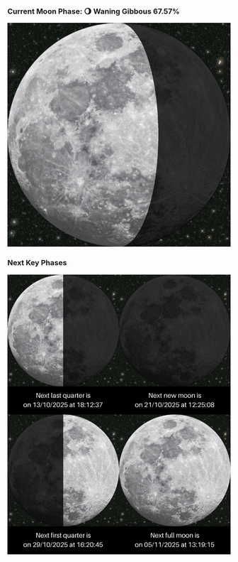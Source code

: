### Current Moon Phase: 🌖 Waning Gibbous 67.57%
![Moon Phase](moonphase.png)
### Next Key Phases
![Gallery](gallery.png)